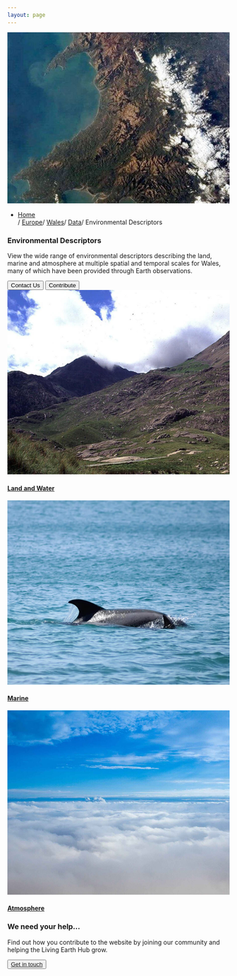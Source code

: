 ```yaml
---
layout: page
---
```


<!-- countryPage-image-section-Start -->
<div class="row country-page-main-section mb-80 mx-0">
    <div class="col-md-5 countryPage-background-color m-0 p-0">
        <div class="mx-md-5 d-flex flex-column h-100 main-content">
        </div>
    </div>
    <div class="col-md-7 m-0 p-0 position-relative">
        <div class="countrypage-img-layer"></div>
        <img class="countrypage-benner-img" src="/assets/img/countrypageMainImg.jpg" alt="countrypageMainImg">
    </div>
    <div class="dsc-country-page container">
        <div class="row text-white">
            <div class="col-12">
                <ul class="breadcrumbs list-unstyled d-flex">
                    <li class="breadcrumbs-item"><a href="/">Home</a></li><span class="separator1">/</span> <a href="/europe">Europe</a><span class="separator1">/</span> <a href="/europe/wales/">Wales</a><span class="separator1">/</span> <a href="/europe/wales/data/">Data</a><span class="separator1">/</span> Environmental Descriptors
                </ul>
            </div>
        </div>
        <div class="row">
            <div class="dsc-countrypage-inner col-12 col-md-7">
                <h3 class="mb-3 mb-md-4 text-uppercase">Environmental Descriptors</h3>
                <p>View the wide range of environmental descriptors describing the land, marine and atmosphere at multiple spatial and temporal scales for Wales, many of which have been provided through Earth observations.</p>
            </div>
        </div>
        <div class="row">
            <div class="col-12">
                <button class="left-btn">Contact Us</button>
                <button class="right-btn">Contribute</button>
            </div>
        </div>
    </div>
</div>
<!-- countryPage-image-section-end -->

<!-- country-subpage-blog-start -->
<div class="container mt-80 mb-80 future-landscapes-main">
    <div class="row">
        <div class="col-lg-4 col-md-6 col-12">
            <div class="data-item">
                <a href="./land-and-water"><img src="/assets/img/Wales/land-and-water.jpg" alt="Land and Water"></a>
                <div class="data-heading">
                    <h4><a href="./land-and-water">Land and Water</a></h4>
                </div>
            </div>
        </div>
        <div class="col-lg-4 col-md-6 col-12">
            <div class="data-item">
                <a href="./marine"><img src="/assets/img/Wales/marine.jpg" alt="Marine"></a>
                <div class="data-heading">
                    <h4><a href="./marine">Marine</a></h4>
                </div>
            </div>
        </div>
        <div class="col-lg-4 col-md-6 col-12">
            <div class="data-item">
                <a href="./atmosphere"><img src="/assets/img/Wales/atmosphere.jpg" alt="Atmosphere"></a>
                <div class="data-heading">
                    <h4><a href="./atmosphere">Atmosphere</a></h4>
                </div>
            </div>
        </div>
    </div>
</div>
<!-- country-subpage-blog-end -->

<!-- get-in-section-Start -->
<div class="container mb-100">
    <div class="get-in-section-main">
        <div class="get-in-section-dsc">
            <h3>We need your help&hellip;</h3>
            <p>Find out how you contribute to the website by joining our community and helping the Living Earth Hub grow.</p>
        </div>
        <button type="button"><a href="/contact/">Get in touch</a></button>
    </div>
</div>
<!-- get-in-section-End -->
